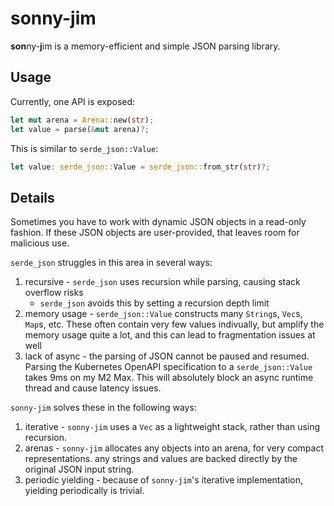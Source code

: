 # sonny-jim

**son**ny-**j**im is a memory-efficient and simple JSON parsing library.

## Usage

Currently, one API is exposed:

```rust
let mut arena = Arena::new(str);
let value = parse(&mut arena)?;
```

This is similar to `serde_json::Value`:

```rust
let value: serde_json::Value = serde_json::from_str(str)?;
```

## Details

Sometimes you have to work with dynamic JSON objects in a read-only fashion.
If these JSON objects are user-provided, that leaves room for malicious use.

`serde_json` struggles in this area in several ways:
1. recursive - `serde_json` uses recursion while parsing, causing stack overflow risks
    * `serde_json` avoids this by setting a recursion depth limit
2. memory usage - `serde_json::Value` constructs many `String`s, `Vec`s, `Map`s, etc.
   These often contain very few values indivually, but amplify the memory usage quite a lot,
   and this can lead to fragmentation issues at well
3. lack of async - the parsing of JSON cannot be paused and resumed. Parsing the Kubernetes OpenAPI
   specification to a `serde_json::Value` takes 9ms on my M2 Max. This will absolutely block an async runtime thread
   and cause latency issues.

`sonny-jim` solves these in the following ways:
1. iterative - `sonny-jim` uses a `Vec` as a lightweight stack, rather than using recursion.
2. arenas - `sonny-jim` allocates any objects into an arena, for very compact representations.
   any strings and values are backed directly by the original JSON input string.
3. periodic yielding - because of `sonny-jim`'s iterative implementation, yielding periodically is trivial.
